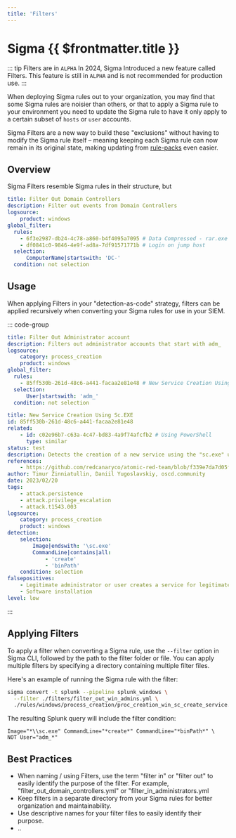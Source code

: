 ```yaml
---
title: 'Filters'
---
```


# Sigma {{ $frontmatter.title }}

::: tip Filters are in `ALPHA`
In 2024, Sigma Introduced a new feature called Filters. This feature is still in `ALPHA` and is not recommended for production use.
:::

When deploying Sigma rules out to your organization, you may find that some Sigma rules are noisier than others, or that to apply a Sigma rule to your environment you need to update the Sigma rule to have it only apply to a certain subset of `hosts` or `user` accounts.

Sigma Filters are a new way to build these "exclusions" without having to modify the Sigma rule itself – meaning keeping each Sigma rule can now remain in its original state, making updating from [rule-packs](https://github.com/SigmaHQ/sigma/releases) even easier.

## Overview

Sigma Filters resemble Sigma rules in their structure, but 

```yaml
title: Filter Out Domain Controllers
description: Filter out events from Domain Controllers
logsource:
    product: windows
global_filter:
  rules:
    - 6f3e2987-db24-4c78-a860-b4f4095a7095 # Data Compressed - rar.exe
    - df0841c0-9846-4e9f-ad8a-7df91571771b # Login on jump host
  selection:
      ComputerName|startswith: 'DC-'
  condition: not selection
```


## Usage

When applying Filters in your "detection-as-code" strategy, filters can be applied recursively when converting your Sigma rules for use in your SIEM.


::: code-group

```yaml [./filters/filter_out_win_admins.yml]
title: Filter Out Administrator account
description: Filters out administrator accounts that start with adm_
logsource:
    category: process_creation
    product: windows
global_filter:
  rules:
    - 85ff530b-261d-48c6-a441-facaa2e81e48 # New Service Creation Using Sc.EXE
  selection:
      User|startswith: 'adm_'
  condition: not selection
```

```yaml [./rules/windows/process_creation/proc_creation_win_sc_create_service.yml]
title: New Service Creation Using Sc.EXE
id: 85ff530b-261d-48c6-a441-facaa2e81e48
related:
    - id: c02e96b7-c63a-4c47-bd83-4a9f74afcfb2 # Using PowerShell
      type: similar
status: test
description: Detects the creation of a new service using the "sc.exe" utility.
references:
    - https://github.com/redcanaryco/atomic-red-team/blob/f339e7da7d05f6057fdfcdd3742bfcf365fee2a9/atomics/T1543.003/T1543.003.md
author: Timur Zinniatullin, Daniil Yugoslavskiy, oscd.community
date: 2023/02/20
tags:
    - attack.persistence
    - attack.privilege_escalation
    - attack.t1543.003
logsource:
    category: process_creation
    product: windows
detection:
    selection:
        Image|endswith: '\sc.exe'
        CommandLine|contains|all:
            - 'create'
            - 'binPath'
    condition: selection
falsepositives:
    - Legitimate administrator or user creates a service for legitimate reasons.
    - Software installation
level: low
```
:::

## Applying Filters

To apply a filter when converting a Sigma rule, use the `--filter` option in Sigma CLI, followed by the path to the filter folder or file. You can apply multiple filters by specifying a directory containing multiple filter files.

Here's an example of running the Sigma rule with the filter:

```bash
sigma convert -t splunk --pipeline splunk_windows \
  --filter ./filters/filter_out_win_admins.yml \
  ./rules/windows/process_creation/proc_creation_win_sc_create_service.yml
```
The resulting Splunk query will include the filter condition:

```splunk
Image="*\\sc.exe" CommandLine="*create*" CommandLine="*binPath*" \
NOT User="adm_*"
```


## Best Practices

- When naming / using Filters, use the term "filter in" or "filter out" to easily identify the purpose of the filter. For example, "filter_out_domain_controllers.yml" or "filter_in_administrators.yml
- Keep filters in a separate directory from your Sigma rules for better organization and maintainability.
- Use descriptive names for your filter files to easily identify their purpose.
- ..

